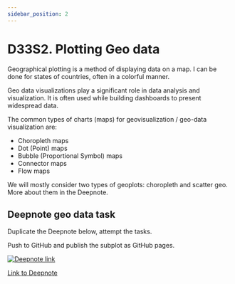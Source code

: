 ```yaml
---
sidebar_position: 2
---
```


# D33S2. Plotting Geo data

Geographical plotting is a method of displaying data on a map. I can be done for states of countries, often in a colorful manner.

Geo data visualizations play a significant role in data analysis and visualization. It is often used while building dashboards to present widespread data.

The common types of charts (maps) for geovisualization / geo-data visualization are:

- Choropleth maps
- Dot (Point) maps
- Bubble (Proportional Symbol) maps
- Connector maps
- Flow maps

We will mostly consider two types of geoplots: choropleth and scatter geo. More about them in the Deepnote.

## Deepnote geo data task

Duplicate the Deepnote below, attempt the tasks.

Push to GitHub and publish the subplot as GitHub pages.

[<img
    src="/img/icons/deepnote-logo.svg"
    alt="Deepnote link"
/>](https://deepnote.com/project/geo-data-7q4lJcFORSKFOELpy0JM7Q/%2Fscatter_geo.ipynb)

[Link to Deepnote](https://deepnote.com/project/geo-data-7q4lJcFORSKFOELpy0JM7Q/%2Fscatter_geo.ipynb)
